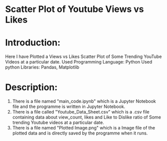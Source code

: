 # Scatter Plot of Youtube Views vs Likes

# Introduction:

Here I have Plotted a Views vs Likes Scatter Plot of Some Trending YouTube Videos at a particular date.
Used Programming Language: Python
Used python Libraries: Pandas, Matplotlib

# Description:

1. There is a file named "main_code.ipynb" which is a Jupyter Notebook file and the programme is written in Jupyter Notebook.
2. There is a file called "Youtube_Data_Sheet.csv" which is a .csv file containing data about view_count, likes and Like to Dislike ratio of Some trending Youtube videos at a particular date.
3. There is a file named "Plotted Image.png" which is a Image file of the plotted data and is directly saved by the programme when it runs.
